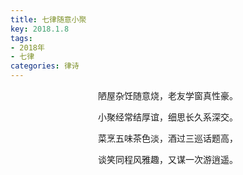 ```yaml
---
title: 七律随意小聚
key: 2018.1.8
tags: 
- 2018年 
- 七律
categories: 律诗
---
```


<p align="center">陋屋杂饪随意烧，老友学窗真性豪。
</p>
<p align="center">小聚经常结厚谊，细思长久系深交。
</p>
<p align="center">菜烹五味茶色淡，酒过三巡话题高，
</p>
<p align="center">谈笑同程风雅趣，又谋一次游逍遥。
</p>
